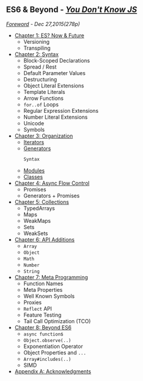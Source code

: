 ## ES6 & Beyond - *[You Don't Know JS](https://github.com/kiyounglee/You-Dont-Know-JS/blob/master/README2.md)*
*[Foreword](forword.md) - Dec 27,2015(278p)*

* [Chapter 1: ES? Now & Future](ch1.md)   
	* Versioning   
	* Transpiling   
* [Chapter 2: Syntax](ch2.md)
	* Block-Scoped Declarations
	* Spread / Rest
	* Default Parameter Values
	* Destructuring
	* Object Literal Extensions
	* Template Literals
	* Arrow Functions
	* `for..of` Loops
	* Regular Expression Extensions
	* Number Literal Extensions
	* Unicode
	* Symbols
* [Chapter 3: Organization](ch3.md)
	* [Iterators](ch3.md#iterators)
	* [Generators](ch3.md#generators)
		```js
		Syntax 
		```
	* [Modules](ch3.md#modules)
	* [Classes](ch3.md#classes)
* [Chapter 4: Async Flow Control](ch4.md)
	* Promises
	* Generators + Promises
* [Chapter 5: Collections](ch5.md)
	* TypedArrays
	* Maps
	* WeakMaps
	* Sets
	* WeakSets
* [Chapter 6: API Additions](ch6.md)
	* `Array`
	* `Object`
	* `Math`
	* `Number`
	* `String`
* [Chapter 7: Meta Programming](ch7.md)
	* Function Names
	* Meta Properties
	* Well Known Symbols
	* Proxies
	* `Reflect` API
	* Feature Testing
	* Tail Call Optimization (TCO)
* [Chapter 8: Beyond ES6](ch8.md)
	* `async function`s
	* `Object.observe(..)`
	* Exponentiation Operator
	* Object Properties and `...`
	* `Array#includes(..)`
	* SIMD
* [Appendix A: Acknowledgments](apA.md)
